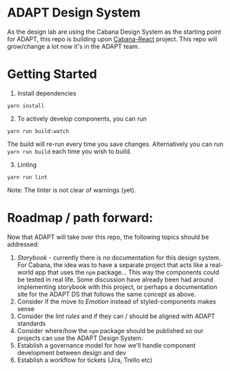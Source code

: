 # ADAPT Design System
As the design lab are using the Cabana Design System as the starting point for ADAPT, this repo is building upon [Cabana-React](https://lucastobrazil.github.io/cabana-react-docs-gh) project. This repo will grow/change a lot now it's in the ADAPT team.

# Getting Started
1. Install dependencies
```
yarn install
```

2. To actively develop components, you can run 
```
yarn run build:watch
```
The build will re-run every time you save changes. Alternatively you can run `yarn run build` each time you wish to build.

3. Linting
```
yarn run lint
```
Note: The linter is not clear of warnings (yet).

# Roadmap / path forward:
Now that ADAPT will take over this repo, the following topics should be addressed:

1. *Storybook* - currently there is no documentation for this design system. For Cabana, the idea was to have a separate project that acts like a real-world app that uses the `npm` package... This way the components could be tested in real life. Some discussion have already been had around implementing storybook with this project, or perhaps a documentation site for the ADAPT DS that follows the same concept as above.
2. Consider if the move to *Emotion* instead of styled-components makes sense
3. Consider the *lint rules* and if they can / should be aligned with ADAPT standards
4. Consider where/how the `npm` package should be published so our projects can use the ADAPT Design System.
5. Establish a governance model for how we'll handle component development between design and dev
6. Establish a workflow for tickets (Jira, Trello etc)
